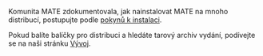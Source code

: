 <!--
.. link:
.. description:
.. tags: 
.. date: 2012-04-17 06:32:31
.. title: Instalace
.. slug: install
-->

Komunita MATE zdokumentovala, jak nainstalovat MATE na mnoho distribucí,
postupujte podle [pokynů k instalaci](https://wiki.mate-desktop.org/#!pages/download.md).

Pokud balíte balíčky pro distribuci a hledáte tarový archiv vydání,
podívejte se na naši stránku [Vývoj](/development/). 
